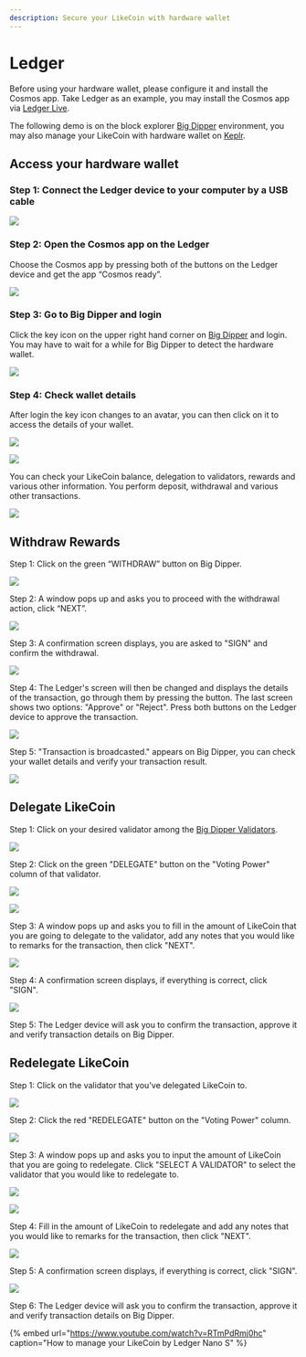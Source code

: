 ```yaml
---
description: Secure your LikeCoin with hardware wallet
---
```


# Ledger

Before using your hardware wallet, please configure it and install the Cosmos app. Take Ledger as an example, you may install the Cosmos app via [Ledger Live](https://support.ledger.com/hc/en-us/articles/360013713840-Cosmos-ATOM-).

The following demo is on the block explorer [Big Dipper](big-dipper.md) environment, you may also manage your LikeCoin with hardware wallet on [Keplr](keplr.md).

## Access your hardware wallet

### Step 1: Connect the Ledger device to your computer by a USB cable

![](../../.gitbook/assets/hardwarewallet-1.png)

### Step 2: Open the Cosmos app on the Ledger

Choose the Cosmos app by pressing both of the buttons on the Ledger device and get the app “Cosmos ready”.

![](../../.gitbook/assets/hardwarewallet-2.png)

### Step 3: Go to Big Dipper and login

Click the key icon on the upper right hand corner on [Big Dipper](https://likecoin.bigdipper.live/) and login. You may have to wait for a while for Big Dipper to detect the hardware wallet.

![](../../.gitbook/assets/hardwarewallet-3-en.png)

### Step 4: Check wallet details

After login the key icon changes to an avatar, you can then click on it to access the details of your wallet.

![](../../.gitbook/assets/hardwarewallet-4.png)

![](../../.gitbook/assets/hardwarewallet-5.png)

You can check your LikeCoin balance, delegation to validators, rewards and various other information. You perform deposit, withdrawal and various other transactions.

![](../../.gitbook/assets/hardwarewallet-6.png)

## Withdraw Rewards

Step 1: Click on the green “WITHDRAW” button on Big Dipper.

![](../../.gitbook/assets/hardwarewallet-withdraw-1.png)

Step 2: A window pops up and asks you to proceed with the withdrawal action, click “NEXT”.

![](../../.gitbook/assets/hardwarewallet-withdraw-2.png)

Step 3:  A confirmation screen displays, you are asked to "SIGN" and confirm the withdrawal.

![](../../.gitbook/assets/hardwarewallet-withdraw-3.png)

Step 4: The Ledger's screen will then be changed and displays the details of the transaction, go through them by pressing the button. The last screen shows two options: "Approve" or "Reject". Press both buttons on the Ledger device to approve the transaction.

![](../../.gitbook/assets/hardwarewallet-withdraw-4.png)

Step 5: "Transaction is broadcasted." appears on Big Dipper, you can check your wallet details and verify your transaction result.

![](../../.gitbook/assets/hardwarewallet-withdraw-5.png)

## Delegate LikeCoin

Step 1: Click on your desired validator among the [Big Dipper Validators](https://likecoin.bigdipper.live/validators).

![](../../.gitbook/assets/hardwarewallet-delegate-1-en.png)

Step 2: Click on the green "DELEGATE" button on the "Voting Power" column of that validator.

![](../../.gitbook/assets/hardwarewallet-delegate-2.png)

![](../../.gitbook/assets/hardwarewallet-delegate-3.png)

Step 3: A window pops up and asks you to fill in the amount of LikeCoin that you are going to delegate to the validator, add any notes that you would like to remarks for the transaction, then click "NEXT".

![](../../.gitbook/assets/hardwarewallet-delegate-4.png)

Step 4: A confirmation screen displays, if everything is correct, click "SIGN".

![](../../.gitbook/assets/hardwarewallet-delegate-5.png)

Step 5: The Ledger device will ask you to confirm the transaction, approve it and verify transaction details on Big Dipper.

## Redelegate LikeCoin

Step 1: Click on the validator that you've delegated LikeCoin to.

![](../../.gitbook/assets/hardwarewallet-redelegate-1.png)

Step 2: Click the red "REDELEGATE" button on the "Voting Power" column.

![](../../.gitbook/assets/hardwarewallet-redelegate-2.png)

Step 3: A window pops up and asks you to input the amount of LikeCoin that you are going to redelegate. Click "SELECT A VALIDATOR" to select the validator that you would like to redelegate to. 

![](../../.gitbook/assets/hardwarewallet-redelegate-3.png)

![](../../.gitbook/assets/hardwarewallet-redelegate-4.png)

Step 4: Fill in the amount of LikeCoin to redelegate and add any notes that you would like to remarks for the transaction, then click "NEXT".

![](../../.gitbook/assets/hardwarewallet-redelegate-5.png)

Step 5: A confirmation screen displays, if everything is correct, click "SIGN".

![](../../.gitbook/assets/hardwarewallet-redelegate-6.png)

Step 6: The Ledger device will ask you to confirm the transaction, approve it and verify transaction details on Big Dipper.

{% embed url="https://www.youtube.com/watch?v=RTmPdRmj0hc" caption="How to manage your LikeCoin by Ledger Nano S" %}

